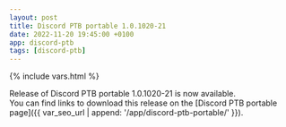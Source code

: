 ```yaml
---
layout: post
title: Discord PTB portable 1.0.1020-21
date: 2022-11-20 19:45:00 +0100
app: discord-ptb
tags: [discord-ptb]
---
```

{% include vars.html %}

Release of Discord PTB portable 1.0.1020-21 is now available.<br />
You can find links to download this release on the [Discord PTB portable page]({{ var_seo_url | append: '/app/discord-ptb-portable/' }}).
